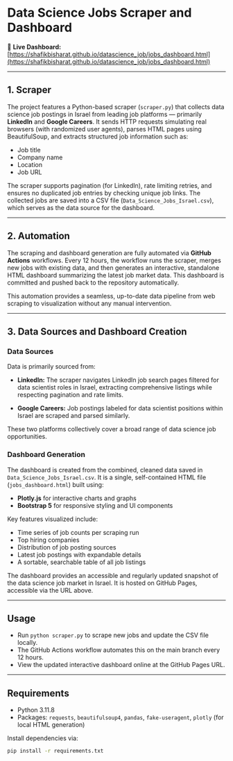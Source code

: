 # Data Science Jobs Scraper and Dashboard

🔗 **Live Dashboard:**
[https://shafikbisharat.github.io/datascience_job/jobs_dashboard.html](https://shafikbisharat.github.io/datascience_job/jobs_dashboard.html)

---

## 1. Scraper

The project features a Python-based scraper (`scraper.py`) that collects data science job postings in Israel from leading job platforms — primarily **LinkedIn** and **Google Careers**. It sends HTTP requests simulating real browsers (with randomized user agents), parses HTML pages using BeautifulSoup, and extracts structured job information such as:

- Job title
- Company name
- Location
- Job URL

The scraper supports pagination (for LinkedIn), rate limiting retries, and ensures no duplicated job entries by checking unique job links. The collected jobs are saved into a CSV file (`Data_Science_Jobs_Israel.csv`), which serves as the data source for the dashboard.

---

## 2. Automation

The scraping and dashboard generation are fully automated via **GitHub Actions** workflows. Every 12 hours, the workflow runs the scraper, merges new jobs with existing data, and then generates an interactive, standalone HTML dashboard summarizing the latest job market data. This dashboard is committed and pushed back to the repository automatically.

This automation provides a seamless, up-to-date data pipeline from web scraping to visualization without any manual intervention.

---

## 3. Data Sources and Dashboard Creation

### Data Sources

Data is primarily sourced from:

- **LinkedIn:** The scraper navigates LinkedIn job search pages filtered for data scientist roles in Israel, extracting comprehensive listings while respecting pagination and rate limits.

- **Google Careers:** Job postings labeled for data scientist positions within Israel are scraped and parsed similarly.

These two platforms collectively cover a broad range of data science job opportunities.

### Dashboard Generation

The dashboard is created from the combined, cleaned data saved in `Data_Science_Jobs_Israel.csv`. It is a single, self-contained HTML file (`jobs_dashboard.html`) built using:

- **Plotly.js** for interactive charts and graphs
- **Bootstrap 5** for responsive styling and UI components

Key features visualized include:

- Time series of job counts per scraping run
- Top hiring companies
- Distribution of job posting sources
- Latest job postings with expandable details
- A sortable, searchable table of all job listings

The dashboard provides an accessible and regularly updated snapshot of the data science job market in Israel. It is hosted on GitHub Pages, accessible via the URL above.

---

## Usage

- Run `python scraper.py` to scrape new jobs and update the CSV file locally.
- The GitHub Actions workflow automates this on the main branch every 12 hours.
- View the updated interactive dashboard online at the GitHub Pages URL.

---

## Requirements

- Python 3.11.8
- Packages: `requests`, `beautifulsoup4`, `pandas`, `fake-useragent`, `plotly` (for local HTML generation)

Install dependencies via:

```bash
pip install -r requirements.txt
